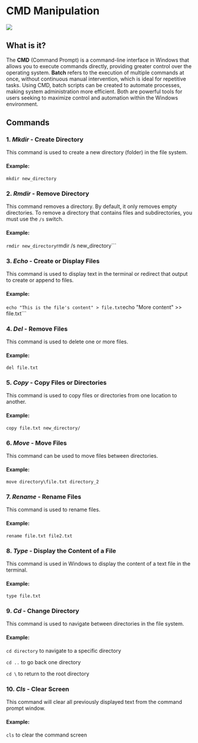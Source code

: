 **CMD Manipulation**
====================

![](<https://i.ytimg.com/vi/MLJRbvDXZUQ/maxresdefault.jpg>)

What is it?
-----------

The **CMD** (Command Prompt) is a command-line interface in Windows that allows you to execute commands directly, providing greater control over the operating system. **Batch** refers to the execution of multiple commands at once, without continuous manual intervention, which is ideal for repetitive tasks. Using CMD, batch scripts can be created to automate processes, making system administration more efficient. Both are powerful tools for users seeking to maximize control and automation within the Windows environment.

Commands
--------

### 1\. ***Mkdir*** - Create Directory

This command is used to create a new directory (folder) in the file system.

#### Example:

`mkdir new_directory`

### 2\. ***Rmdir*** - Remove Directory

This command removes a directory. By default, it only removes empty directories. To remove a directory that contains files and subdirectories, you must use the `/s` switch.

#### Example:

`rmdir new_directory`rmdir /s new_directory```

### 3\. ***Echo*** - Create or Display Files

This command is used to display text in the terminal or redirect that output to create or append to files.

#### Example:

`echo "This is the file's content" > file.txt`echo "More content" >> file.txt```

### 4\. ***Del*** - Remove Files

This command is used to delete one or more files.

#### Example:

`del file.txt`

### 5\. ***Copy*** - Copy Files or Directories

This command is used to copy files or directories from one location to another.

#### Example:

`copy file.txt new_directory/`

### 6\. ***Move*** - Move Files

This command can be used to move files between directories.

#### Example:

`move directory\file.txt directory_2`

### 7\. ***Rename*** - Rename Files

This command is used to rename files.

#### Example:

`rename file.txt file2.txt`

### 8\. ***Type*** - Display the Content of a File

This command is used in Windows to display the content of a text file in the terminal.

#### Example:

`type file.txt`

### 9\. ***Cd*** - Change Directory

This command is used to navigate between directories in the file system.

#### Example:

`cd directory` to navigate to a specific directory

`cd ..` to go back one directory

`cd \` to return to the root directory

### 10\. ***Cls*** - Clear Screen

This command will clear all previously displayed text from the command prompt window.

#### Example:

`cls` to clear the command screen
